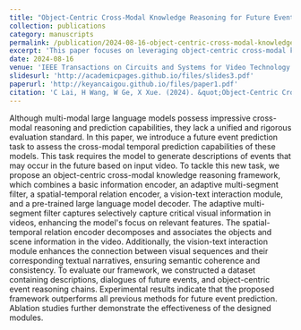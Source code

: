 ```yaml
---
title: "Object-Centric Cross-Modal Knowledge Reasoning for Future Event Prediction in Videos"
collection: publications
category: manuscripts
permalink: /publication/2024-08-16-object-centric-cross-modal-knowledge-reasoning
excerpt: 'This paper focuses on leveraging object-centric cross-modal knowledge reasoning for predicting future events in videos.'
date: 2024-08-16
venue: 'IEEE Transactions on Circuits and Systems for Video Technology'
slidesurl: 'http://academicpages.github.io/files/slides3.pdf'
paperurl: 'http://keyancaigou.github.io/files/paper1.pdf'
citation: 'C Lai, H Wang, W Ge, X Xue. (2024). &quot;Object-Centric Cross-Modal Knowledge Reasoning for Future Event Prediction in Videos.&quot; <i>IEEE Transactions on Circuits and Systems for Video Technology</i>.'
---
```


Although multi-modal large language models possess impressive cross-modal reasoning and prediction capabilities, they lack a unified and rigorous evaluation standard. In this paper, we introduce a future event prediction task to assess the cross-modal temporal prediction capabilities of these models. This task requires the model to generate descriptions of events that may occur in the future based on input video.
To tackle this new task, we propose an object-centric cross-modal knowledge reasoning framework, which combines a basic information encoder, an adaptive multi-segment filter, a spatial-temporal relation encoder, a vision-text interaction module, and a pre-trained large language model decoder. The adaptive multi-segment filter captures selectively capture critical visual information in videos, enhancing the model's focus on relevant features. The spatial-temporal relation encoder decomposes and associates the objects and scene information in the video. Additionally, the vision-text interaction module enhances the connection between visual sequences and their corresponding textual narratives, ensuring semantic coherence and consistency.
To evaluate our framework, we constructed a dataset containing descriptions, dialogues of future events, and object-centric event reasoning chains. Experimental results indicate that the proposed framework outperforms all previous methods for future event prediction. Ablation studies further demonstrate the effectiveness of the designed modules.
